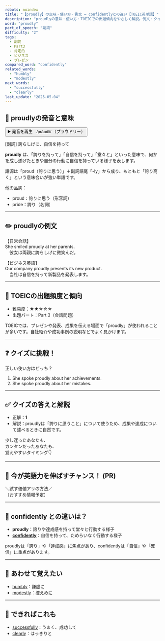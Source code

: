 ```yaml
---
robots: noindex
title: "【proudly】の意味・使い方・例文 ― confidentlyとの違い【TOEIC英単語】"
description: "proudlyの意味・使い方・TOEICでの出題傾向をやさしく解説。例文・クイズ付きでconfidentlyとの違いもわかりやすく学べます。"
word: "proudly"
part_of_speech: "副詞"
difficulty: "2"
tags:
  - 副詞
  - Part3
  - 肯定的
  - ビジネス
  - プレゼン
compared_word: "confidently"
related_words:
  - "humbly"
  - "modestly"
next_words:
  - "successfully"
  - "clearly"
last_update: "2025-05-04"
---
```


## 🔰 proudlyの発音と意味

<button class="play-audio" onclick="playTTS('proudly')">
  <span class="play-audio-main">
    ▶️ 発音を再生　/práʊdli/
  </span>
  <span class="play-audio-sub">
    （プラウドリー）
  </span>
</button>

[副詞] 誇らしげに、自信を持って

**proudly** は、「誇りを持って」「自信を持って」「堂々と」といった意味で、何かを成し遂げたときや自分の行動に自信を持っている様子を表します。

語源は「proud（誇りに思う）」＋副詞語尾「-ly」から成り、もともと「誇り高く」という意味合いが強い単語です。

他の品詞：  
- proud：誇りに思う（形容詞）
- pride：誇り（名詞）

---

## ✏️ proudlyの例文

【日常会話】  
She smiled proudly at her parents.  
　彼女は両親に誇らしげに微笑んだ。

【ビジネス英語】  
Our company proudly presents its new product.  
　当社は自信を持って新製品を発表します。

---

## 🎯 TOEICの出題頻度と傾向

- 難易度：★★☆☆☆
- 出題パート：Part 3（会話問題）

TOEICでは、プレゼンや発表、成果を伝える場面で「proudly」が使われることが多いです。自社紹介や成功事例の説明などでよく見かけます。

---

## ❓ クイズに挑戦！

正しい使い方はどっち？

1. She spoke proudly about her achievements.  
2. She spoke proudly about her mistakes.

---

## ✅ クイズの答えと解説

- 正解：**1**
- 解説：proudlyは「誇りに思うこと」について使うため、成果や達成について述べるときに自然です。

少し迷ったあなたも、  
カンタンだったあなたも、  
覚えやすいタイミング👇️

---

## 🚀 今が英語力を伸ばすチャンス！ (PR)

<div class="info-center">
＼試す価値アリの方法／<br>  
（おすすめ情報予定）
</div>

---

## 🤔  confidently との違いは？

- **proudly**：誇りや達成感を持って堂々と行動する様子
- **[confidently](/word/confidently)**：自信を持って、ためらいなく行動する様子

proudlyは「誇り」や「達成感」に焦点があり、confidentlyは「自信」や「確信」に重点があります。

---

## 🧩 あわせて覚えたい

- [humbly](/word/humbly)：謙虚に
- [modestly](/word/modestly)：控えめに

---

## 📖 できればこれも

- [successfully](/word/successfully)：うまく、成功して
- [clearly](/word/clearly)：はっきりと

<!-- cvid: aid31_bid19 -->
